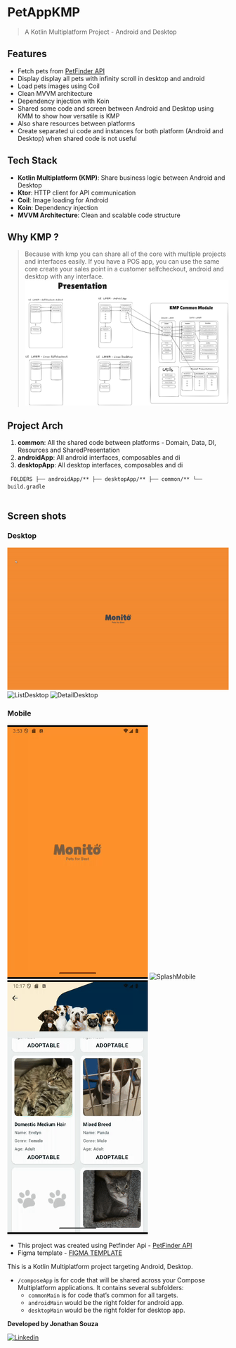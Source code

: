 # PetAppKMP
> A Kotlin Multiplatform Project - Android and Desktop




## Features
- Fetch pets from [PetFinder API](https://www.petfinder.com/developers/v2/docs/#get-animals)
- Display display all pets with infinity scroll in desktop and android
- Load pets images using Coil
- Clean MVVM architecture
- Dependency injection with Koin
- Shared some code and screen between Android and Desktop using KMM to show how versatile is KMP
- Also share resources between platforms
- Create separated ui code and instances for both platform (Android and Desktop) when shared code is not useful


## Tech Stack
- **Kotlin Multiplatform (KMP)**: Share business logic between Android and Desktop
- **Ktor**: HTTP client for API communication
- **Coil**: Image loading for Android
- **Koin**: Dependency injection
- **MVVM Architecture**: Clean and scalable code structure


## Why KMP ?
> Because with kmp you can share all of the core with multiple projects and interfaces easily. If you have a POS app, you can use the same core create your sales point in a customer selfcheckout, android and desktop with any interface.
![Project Architecture](screenshot/kmp_arch.png)

## Project Arch
1. **common**: All the shared code between platforms - Domain, Data, DI, Resources and SharedPresentation
2. **androidApp**: All android interfaces, composables and di
3. **desktopApp**: All desktop interfaces, composables and di

<code> FOLDERS
  ├── androidApp/**
  ├── desktopApp/**
  ├── common/**
  └── build.gradle  
</code>

## Screen shots

### Desktop
![SplashDesktop](screenshot/desktop_splash.gif)
![ListDesktop](screenshot/desktop_petlist.gif)
![DetailDesktop](screenshot/desktop_detail.gif)
<br>
### Mobile
![SplashMobile](screenshot/mobile_splash.gif)
![SplashMobile](screenshot/mobile_petlist.gif)
![SplashMobile](screenshot/mobile_detail.gif)
<br>


- This project was created using Petfinder Api - [PetFinder API](https://www.petfinder.com/developers/v2/docs/#get-animals)
- Figma template - [FIGMA TEMPLATE](https://www.figma.com/community/file/1164046882633361201/free-template-ecommerce-website-monito-pets-for-best-community)


This is a Kotlin Multiplatform project targeting Android,  Desktop.

* `/composeApp` is for code that will be shared across your Compose Multiplatform applications.
  It contains several subfolders:
  - `commonMain` is for code that’s common for all targets. 
  - `androidMain` would be the right folder for android app.
  - `desktopMain` would be the right folder for desktop app.

**Developed by Jonathan Souza**

[![Linkedin](https://img.shields.io/badge/-linkedin-grey?logo=linkedin)](https://www.linkedin.com/in/jonathan-souza-6b570338/)